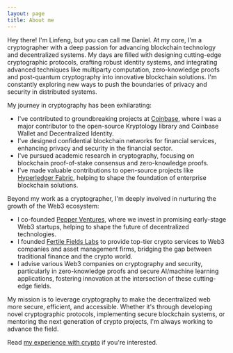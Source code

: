 ```yaml
---
layout: page
title: About me
---
```


Hey there! I'm Linfeng, but you can call me Daniel. At my core, I'm a cryptographer with a deep passion for advancing blockchain technology and decentralized systems.
My days are filled with designing cutting-edge cryptographic protocols, crafting robust identity systems, and integrating advanced techniques like multiparty computation, zero-knowledge proofs and post-quantum cryptography into innovative blockchain solutions. I'm constantly exploring new ways to push the boundaries of privacy and security in distributed systems.

My journey in cryptography has been exhilarating:

* I've contributed to groundbreaking projects at [Coinbase](https://www.coinbase.com/), where I was a major contributor to the open-source Kryptology library and Coinbase Wallet and Decentralized Identity.
* I've designed confidential blockchain networks for financial services, enhancing privacy and security in the financial sector.
* I've pursued academic research in cryptography, focusing on blockchain proof-of-stake consensus and zero-knowledge proofs.
* I've made valuable contributions to open-source projects like [Hyperledger Fabric](https://www.hyperledger.org/projects/fabric), helping to shape the foundation of enterprise blockchain solutions.

Beyond my work as a cryptographer, I'm deeply involved in nurturing the growth of the Web3 ecosystem:

* I co-founded [Pepper Ventures](https://sites.google.com/view/pepperventures), where we invest in promising early-stage Web3 startups, helping to shape the future of decentralized technologies.
* I founded [Fertile Fields Labs](https://sites.google.com/view/fertilefieldslabs/home) to provide top-tier crypto services to Web3 companies and asset management firms, bridging the gap between traditional finance and the crypto world.
* I advise various Web3 companies on cryptography and security, particularly in zero-knowledge proofs and secure AI/machine learning applications, fostering innovation at the intersection of these cutting-edge fields.

My mission is to leverage cryptography to make the decentralized web more secure, efficient, and accessible. Whether it's through developing novel cryptographic protocols, implementing secure blockchain systems, or mentoring the next generation of crypto projects, I'm always working to advance the field.

Read [my experience with crypto](https://medium.com/@daniel.linfeng.zhou/written-on-the-occasion-of-bitcoins-fourth-halving-452605a874da) if you're interested. 



